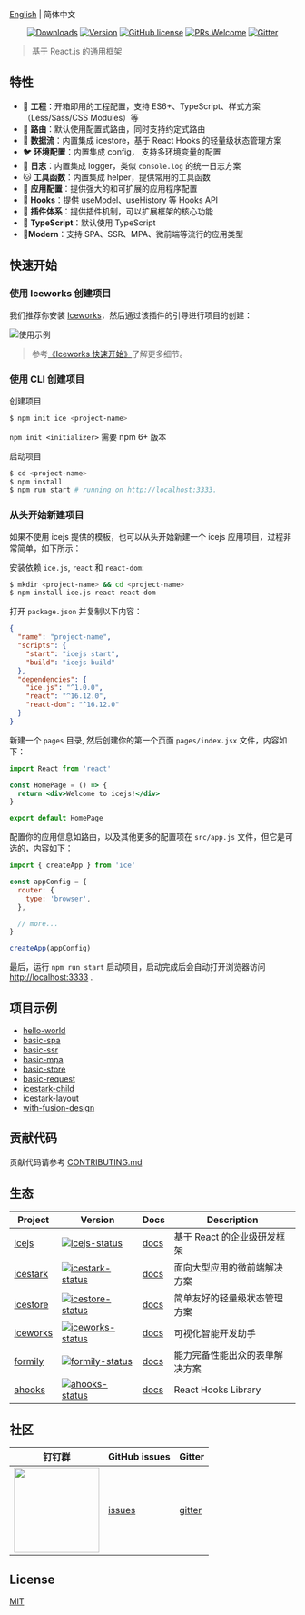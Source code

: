 [English](./README.md) | 简体中文

<p align="center">
  <a href="https://www.npmjs.com/package/ice.js"><img src="https://badgen.net/npm/dm/ice.js" alt="Downloads"></a>
  <a href="https://www.npmjs.com/package/ice.js"><img src="https://badgen.net/npm/v/ice.js" alt="Version"></a>
  <a href="/LICENSE"><img src="https://img.shields.io/badge/license-MIT-blue.svg" alt="GitHub license" /></a>
  <a href="https://github.com/alibaba/ice/pulls"><img src="https://img.shields.io/badge/PRs-welcome-brightgreen.svg" alt="PRs Welcome" /></a>
  <a href="https://gitter.im/alibaba/ice"><img src="https://badges.gitter.im/alibaba/ice.svg" alt="Gitter" /></a>
</p>

> 基于 React.js 的通用框架

## 特性

- 🐒 **工程**：开箱即用的工程配置，支持 ES6+、TypeScript、样式方案（Less/Sass/CSS Modules）等
- 🦊 **路由**：默认使用配置式路由，同时支持约定式路由
- 🐯 **数据流**：内置集成 icestore，基于 React Hooks 的轻量级状态管理方案
- 🐦 **环境配置**：内置集成 config， 支持多环境变量的配置
- 🐶 **日志**：内置集成 logger，类似 `console.log` 的统一日志方案
- 🐱 **工具函数**：内置集成 helper，提供常用的工具函数
- 🦁 **应用配置**：提供强大的和可扩展的应用程序配置
- 🐴 **Hooks**：提供 useModel、useHistory 等 Hooks API
- 🐌 **插件体系**：提供插件机制，可以扩展框架的核心功能
- 🐘 **TypeScript**：默认使用 TypeScript 
- 🐂**Modern**：支持 SPA、SSR、MPA、微前端等流行的应用类型

## 快速开始

### 使用 Iceworks 创建项目

我们推荐你安装 [Iceworks](https://marketplace.visualstudio.com/items?itemName=iceworks-team.iceworks)，然后通过该插件的引导进行项目的创建：

![使用示例](https://img.alicdn.com/tfs/TB1oeKDSoH1gK0jSZSyXXXtlpXa-2048-1536.png_790x10000.jpg)

> 参考[《Iceworks 快速开始》](https://ice.work/docs/iceworks/quick-start)了解更多细节。

### 使用 CLI 创建项目

创建项目

```bash
$ npm init ice <project-name>
```

`npm init <initializer>` 需要 npm 6+ 版本

启动项目

```bash
$ cd <project-name>
$ npm install
$ npm run start # running on http://localhost:3333.
```

### 从头开始新建项目

如果不使用 icejs 提供的模板，也可以从头开始新建一个 icejs 应用项目，过程非常简单，如下所示：

安装依赖 `ice.js`, `react` 和 `react-dom`:

```bash
$ mkdir <project-name> && cd <project-name>
$ npm install ice.js react react-dom
```

打开 `package.json` 并复制以下内容：

```json
{
  "name": "project-name",
  "scripts": {
    "start": "icejs start",
    "build": "icejs build"
  },
  "dependencies": {
    "ice.js": "^1.0.0",
    "react": "^16.12.0",
    "react-dom": "^16.12.0"
  }
}
```

新建一个 `pages` 目录, 然后创建你的第一个页面 `pages/index.jsx` 文件，内容如下：

```jsx
import React from 'react'

const HomePage = () => {
  return <div>Welcome to icejs!</div>
}

export default HomePage
```

配置你的应用信息如路由，以及其他更多的配置项在 `src/app.js` 文件，但它是可选的，内容如下：

```js
import { createApp } from 'ice'

const appConfig = {
  router: {
    type: 'browser',
  },

  // more...
}

createApp(appConfig)
```

最后，运行 `npm run start` 启动项目，启动完成后会自动打开浏览器访问 [http://localhost:3333](http://localhost:3333) .

## 项目示例

- [hello-world](https://codesandbox.io/s/github/ice-lab/icejs/tree/master/examples/hello-world)
- [basic-spa](https://codesandbox.io/s/github/ice-lab/icejs/tree/master/examples/basic-spa)
- [basic-ssr](https://codesandbox.io/s/github/ice-lab/icejs/tree/master/examples/basic-ssr)
- [basic-mpa](https://codesandbox.io/s/github/ice-lab/icejs/tree/master/examples/basic-mpa)
- [basic-store](https://codesandbox.io/s/github/ice-lab/icejs/tree/master/examples/basic-store)
- [basic-request](https://codesandbox.io/s/github/ice-lab/icejs/tree/master/examples/basic-request)
- [icestark-child](https://codesandbox.io/s/github/ice-lab/icejs/tree/master/examples/icestark-child)
- [icestark-layout](https://codesandbox.io/s/github/ice-lab/icejs/tree/master/examples/icestark-layout)
- [with-fusion-design](https://codesandbox.io/s/github/ice-lab/icejs/tree/master/examples/with-fusion-design)

## 贡献代码

贡献代码请参考 [CONTRIBUTING.md](/.github/CONTRIBUTING.md)

## 生态

|    Project         |    Version                                 |     Docs    |   Description       |
|----------------|-----------------------------------------|--------------|-----------|
| [icejs] | [![icejs-status]][icejs-package] | [docs][icejs-docs] | 基于 React 的企业级研发框架 |
| [icestark] | [![icestark-status]][icestark-package] | [docs][icestark-docs] | 面向大型应用的微前端解决方案 |
| [icestore] | [![icestore-status]][icestore-package] | [docs][icestore-docs] | 简单友好的轻量级状态管理方案 |
| [iceworks]| [![iceworks-status]][iceworks-package] | [docs][iceworks-docs] | 可视化智能开发助手 |
| [formily]| [![formily-status]][formily-package] | [docs][formily-docs] |能力完备性能出众的表单解决方案|
| [ahooks]| [![ahooks-status]][ahooks-package] | [docs][ahooks-docs] |React Hooks Library|

[icejs]: https://github.com/ice-lab/icejs
[icestark]: https://github.com/ice-lab/icestark
[icestore]: https://github.com/ice-lab/icestore
[iceworks]: https://github.com/ice-lab/iceworks

[icejs-status]: https://img.shields.io/npm/v/ice.js.svg
[icestark-status]: https://img.shields.io/npm/v/@ice/stark.svg
[icestore-status]: https://img.shields.io/npm/v/@ice/store.svg
[iceworks-status]: https://vsmarketplacebadge.apphb.com/version/iceworks-team.iceworks.svg

[icejs-package]: https://npmjs.com/package/ice.js
[icestark-package]: https://npmjs.com/package/@ice/stark
[icestore-package]: https://npmjs.com/package/@ice/store
[iceworks-package]: https://marketplace.visualstudio.com/items?itemName=iceworks-team.iceworks

[icejs-docs]: https://ice.work/docs/guide/intro
[icestark-docs]: https://ice.work/docs/icestark/guide/about
[icestore-docs]: https://github.com/ice-lab/icestore#icestore
[iceworks-docs]: https://ice.work/docs/iceworks/about

[formily]: https://github.com/alibaba/formily
[formily-status]: https://img.shields.io/npm/v/@formily/react.svg
[formily-package]: https://npmjs.com/package/@formily/react
[formily-docs]: https://formilyjs.org/

[ahooks]: https://github.com/alibaba/ahooks
[ahooks-status]: https://img.shields.io/npm/v/ahooks.svg
[ahooks-package]: https://npmjs.com/package/ahooks
[ahooks-docs]: https://ahooks.js.org

## 社区

| 钉钉群                               | GitHub issues |  Gitter |
|-------------------------------------|--------------|---------|
| <a href="https://ice.alicdn.com/assets/images/qrcode.png"><img src="https://ice.alicdn.com/assets/images/qrcode.png" width="150" /></a> | [issues]     | [gitter]|

[issues]: https://github.com/alibaba/ice/issues
[gitter]: https://gitter.im/alibaba/ice

## License

[MIT](/LICENSE)
